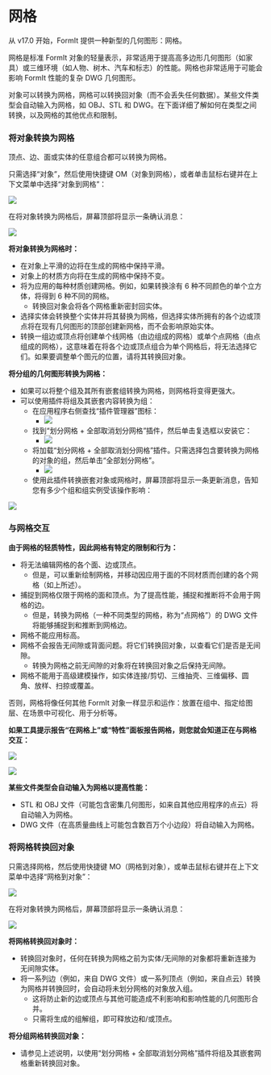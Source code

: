 # 网格

从 v17.0 开始，FormIt 提供一种新型的几何图形：网格。

网格是标准 FormIt 对象的轻量表示，非常适用于提高高多边形几何图形（如家具）或三维环境（如人物、树木、汽车和标志）的性能。网格也非常适用于可能会影响 FormIt 性能的复杂 DWG 几何图形。

对象可以转换为网格，网格可以转换回对象（而不会丢失任何数据）。某些文件类型会自动输入为网格，如 OBJ、STL 和 DWG。在下面详细了解如何在类型之间转换，以及网格的其他优点和限制。

### 将对象转换为网格

顶点、边、面或实体的任意组合都可以转换为网格。

只需选择“对象”，然后使用快捷键 OM（对象到网格），或者单击鼠标右键并在上下文菜单中选择“对象到网格”：

![](../.gitbook/assets/context-menu_object-to-mesh.PNG)

在将对象转换为网格后，屏幕顶部将显示一条确认消息：

![](../.gitbook/assets/success_object-to-mesh.PNG)

**将对象转换为网格时：**

* 在对象上平滑的边将在生成的网格中保持平滑。
* 对象上的材质方向将在生成的网格中保持不变。
* 将为应用的每种材质创建网格。例如，如果转换涂有 6 种不同颜色的单个立方体，将得到 6 种不同的网格。
   * 转换回对象会将各个网格重新密封回实体。
* 选择实体会转换整个实体并将其替换为网格，但选择实体所拥有的各个边或顶点将在现有几何图形的顶部创建新网格，而不会影响原始实体。
* 转换一组边或顶点将创建单个线网格（由边组成的网格）或单个点网格（由点组成的网格），这意味着在将各个边或顶点组合为单个网格后，将无法选择它们。如果要调整单个图元的位置，请将其转换回对象。

**将分组的几何图形转换为网格：**

* 如果可以将整个组及其所有嵌套组转换为网格，则网格将变得更强大。
* 可以使用插件将组及其嵌套内容转换为组：
   * 在应用程序右侧查找“插件管理器”图标：
      * ![](../.gitbook/assets/plugin-manager_icon.PNG)
   * 找到“划分网格 + 全部取消划分网格”插件，然后单击复选框以安装它：
      * ![](../.gitbook/assets/plugin-manager_mesh-unmesh-all.PNG)
   * 将加载“划分网格 + 全部取消划分网格”插件。只需选择包含要转换为网格的对象的组，然后单击“全部划分网格”。
      * ![](../.gitbook/assets/mesh-unmesh-all-plugin.PNG)
   * 使用此插件转换嵌套对象或网格时，屏幕顶部将显示一条更新消息，告知您有多少个组和组实例受该操作影响：

![](../.gitbook/assets/success_mesh-all.PNG)

### 与网格交互

**由于网格的轻质特性，因此网格有特定的限制和行为：**

* 将无法编辑网格的各个面、边或顶点。
   * 但是，可以重新绘制网格，并移动因应用于面的不同材质而创建的各个网格（如上所述）。
* 捕捉到网格仅限于网格的面和顶点。为了提高性能，捕捉和推断将不会用于网格的边。
   * 但是，转换为网格（一种不同类型的网格，称为“点网格”）的 DWG 文件将能够捕捉到和推断到网格边。
* 网格不能应用标高。
* 网格不会报告无间隙或背面问题。将它们转换回对象，以查看它们是否是无间隙。
   * 转换为网格之前无间隙的对象将在转换回对象之后保持无间隙。
* 网格不能用于高级建模操作，如实体连接/剪切、三维抽壳、三维偏移、圆角、放样、扫掠或覆盖。

否则，网格将像任何其他 FormIt 对象一样显示和运作：放置在组中、指定给图层、在场景中可视化、用于分析等。

**如果工具提示报告“在网格上”或“特性”面板报告网格，则您就会知道正在与网格交互：**

![](../.gitbook/assets/snap_on-mesh.PNG)

![](../.gitbook/assets/properties-panel_mesh.PNG)

**某些文件类型会自动输入为网格以提高性能：**

* STL 和 OBJ 文件（可能包含密集几何图形，如来自其他应用程序的点云）将自动输入为网格。
* DWG 文件（在高质量曲线上可能包含数百万个小边段）将自动输入为网格。

### 将网格转换回对象

只需选择网格，然后使用快捷键 MO（网格到对象），或单击鼠标右键并在上下文菜单中选择“网格到对象”：

![](../.gitbook/assets/context-menu_mesh-to-object.PNG)

在将对象转换为网格后，屏幕顶部将显示一条确认消息：

![](../.gitbook/assets/success_mesh-to-object.PNG)

**将网格转换回对象时：**

* 转换回对象时，任何在转换为网格之前为实体/无间隙的对象都将重新连接为无间隙实体。
* 将一系列边（例如，来自 DWG 文件）或一系列顶点（例如，来自点云）转换为网格并转换回时，会自动将未划分网格的对象放入组。
   * 这将防止新的边或顶点与其他可能造成不利影响和影响性能的几何图形合并。
   * 只需将生成的组解组，即可释放边和/或顶点。

**将分组网格转换回对象：**

* 请参见上述说明，以使用“划分网格 + 全部取消划分网格”插件将组及其嵌套网格重新转换回对象。

